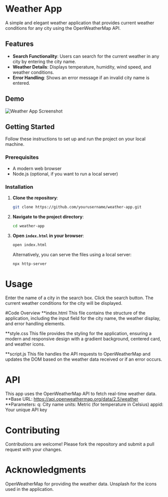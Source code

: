 # Weather App

A simple and elegant weather application that provides current weather conditions for any city using the OpenWeatherMap API.

## Features

- **Search Functionality**: Users can search for the current weather in any city by entering the city name.
- **Weather Details**: Displays temperature, humidity, wind speed, and weather conditions.
- **Error Handling**: Shows an error message if an invalid city name is entered.

## Demo

![Weather App Screenshot]("C:\Users\KIIT\Documents\project\WeatherApp\screenshot\ss1.png")

## Getting Started

Follow these instructions to set up and run the project on your local machine.

### Prerequisites

- A modern web browser
- Node.js (optional, if you want to run a local server)

### Installation

1. **Clone the repository**:
    ```bash
    git clone https://github.com/yourusername/weather-app.git
    ```
2. **Navigate to the project directory**:
    ```bash
    cd weather-app
    ```

3. **Open `index.html` in your browser**:
    ```bash
    open index.html
    ```
   Alternatively, you can serve the files using a local server:
   ```bash
   npx http-server
   
# Usage
Enter the name of a city in the search box.
Click the search button.
The current weather conditions for the city will be displayed.

#Code Overview
**index.html
This file contains the structure of the application, including the input field for the city name, the weather display, and error handling elements.

**style.css
This file provides the styling for the application, ensuring a modern and responsive design with a gradient background, centered card, and weather icons.

**script.js
This file handles the API requests to OpenWeatherMap and updates the DOM based on the weather data received or if an error occurs.

# API
This app uses the OpenWeatherMap API to fetch real-time weather data.
**Base URL: https://api.openweathermap.org/data/2.5/weather
**Parameters:
q: City name
units: Metric (for temperature in Celsius)
appid: Your unique API key

# Contributing
Contributions are welcome! Please fork the repository and submit a pull request with your changes.

# Acknowledgments
OpenWeatherMap for providing the weather data.
Unsplash for the icons used in the application.


   
